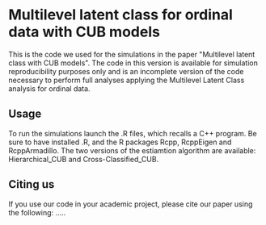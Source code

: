 # Multilevel latent class for ordinal data with CUB models

This is the code we used for the simulations in the paper "Multilevel latent class with CUB models". The code in this version is available for simulation reproducibility purposes only and is an incomplete version of the code necessary to perform full analyses applying the Multilevel Latent Class analysis for ordinal data.

## Usage
To run the simulations launch the .R files, which recalls a C++ program. Be sure to have installed .R, and the R packages Rcpp, RcppEigen and
RcppArmadillo. The two versions of the estiamtion algorithm are available: Hierarchical_CUB and Cross-Classified_CUB. 

## Citing us

If you use our code in your academic project, please cite our paper using the following:
.....
